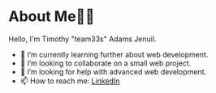 # About Me🚶‍♂️

Hello, I'm Timothy "team33s" Adams Jenuil.
- 🌱 I’m currently learning further about web development.
- 👯 I’m looking to collaborate on a small web project.
- 🤔 I’m looking for help with advanced web development.
- 📫 How to reach me: [LinkedIn](https://www.linkedin.com/in/timothyadamsjenuil/)
